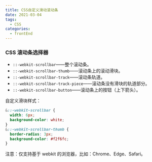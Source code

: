 ```yaml
---
title: CSS自定义滑动滚动条
date: 2021-03-04
tags:
  - CSS
categories:
  - frontEnd
---
```


### CSS 滚动条选择器

- `::-webkit-scrollbar`——整个滚动条。
- `::-webkit-scrollbar-thumb`——滚动条上的滚动滑块。
- `::-webkit-scrollbar-track`——滚动条轨道。
- `::-webkit-scrollbar-track-piece`——滚动条没有滑块的轨道部分。
- `::-webkit-scrollbar-button`——滚动条上的按钮（上下箭头）。

自定义滑块样式：

```scss
&::-webkit-scrollbar {
  width: 6px;
  background-color: white;
}
&::-webkit-scrollbar-thumb {
  border-radius: 3px;
  background-color: #f2f6fc;
}
```

注意：仅支持基于 webkit 的浏览器，比如：Chrome、Edge、Safari。
